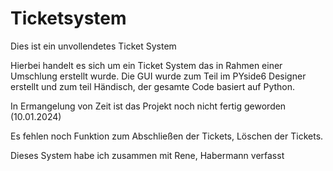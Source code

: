 # Ticketsystem
Dies ist ein unvollendetes Ticket System

Hierbei handelt es sich um ein Ticket System das in Rahmen einer Umschlung erstellt wurde.
Die GUI wurde zum Teil im PYside6 Designer erstellt und zum teil Händisch, der gesamte Code basiert auf Python.

In Ermangelung von Zeit ist das Projekt noch nicht fertig geworden (10.01.2024)

Es fehlen noch Funktion zum Abschließen der Tickets, Löschen der Tickets.

Dieses System habe ich zusammen mit Rene, Habermann verfasst
